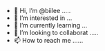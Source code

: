 - 👋 Hi, I’m @biilee .....
- 👀 I’m interested in ...
- 🌱 I’m currently learning ...
- 💞️ I’m looking to collaborat .....
- 📫 How to reach me ......

<!---
biilee/biilee is a ✨ special ✨ repository because its `README.md` (this file) appears on your GitHub profile.
You can click the Preview link to take a look at your changes.
--->
